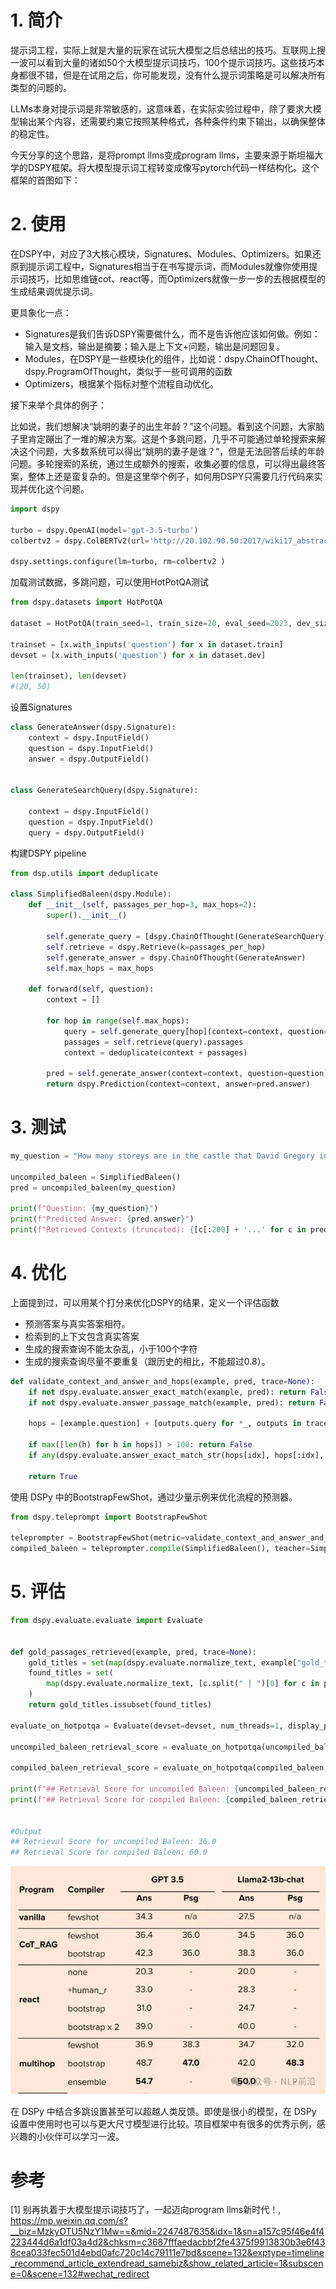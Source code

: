 # 1. 简介

提示词工程，实际上就是大量的玩家在试玩大模型之后总结出的技巧。互联网上搜一波可以看到大量的诸如50个大模型提示词技巧，100个提示词技巧。这些技巧本身都很不错，但是在试用之后，你可能发现，没有什么提示词策略是可以解决所有类型的问题的。

LLMs本身对提示词是非常敏感的，这意味着，在实际实验过程中，除了要求大模型输出某个内容，还需要约束它按照某种格式，各种条件约束下输出，以确保整体的稳定性。

今天分享的这个思路，是将prompt llms变成program llms，主要来源于斯坦福大学的DSPY框架。将大模型提示词工程转变成像写pytorch代码一样结构化。这个框架的首图如下：

# 2. 使用

在DSPY中，对应了3大核心模块，Signatures、Modules、Optimizers。如果还原到提示词工程中，Signatures相当于在书写提示词，而Modules就像你使用提示词技巧，比如思维链cot、react等，而Optimizers就像一步一步的去根据模型的生成结果调优提示词。

更具象化一点：

- Signatures是我们告诉DSPY需要做什么，而不是告诉他应该如何做。例如：输入是文档，输出是摘要；输入是上下文+问题，输出是问题回复。
- Modules，在DSPY是一些模块化的组件，比如说：dspy.ChainOfThought、dspy.ProgramOfThought，类似于一些可调用的函数
- Optimizers，根据某个指标对整个流程自动优化。

接下来举个具体的例子：

比如说，我们想解决“姚明的妻子的出生年龄？”这个问题。看到这个问题，大家脑子里肯定蹦出了一堆的解决方案。这是个多跳问题，几乎不可能通过单轮搜索来解决这个问题，大多数系统可以得出“姚明的妻子是谁？”，但是无法回答后续的年龄问题。多轮搜索的系统，通过生成额外的搜索，收集必要的信息，可以得出最终答案，整体上还是蛮复杂的。但是这里举个例子，如何用DSPY只需要几行代码来实现并优化这个问题。

```python
import dspy

turbo = dspy.OpenAI(model='gpt-3.5-turbo')
colbertv2 = dspy.ColBERTv2(url='http://20.102.90.50:2017/wiki17_abstracts')

dspy.settings.configure(lm=turbo, rm=colbertv2 )
```

加载测试数据，多跳问题，可以使用HotPotQA测试

```python
from dspy.datasets import HotPotQA

dataset = HotPotQA(train_seed=1, train_size=20, eval_seed=2023, dev_size=50, test_size=0)

trainset = [x.with_inputs('question') for x in dataset.train]
devset = [x.with_inputs('question') for x in dataset.dev]

len(trainset), len(devset)
#(20, 50)
```

设置Signatures

```python
class GenerateAnswer(dspy.Signature):
    context = dspy.InputField()
    question = dspy.InputField()
    answer = dspy.OutputField()


class GenerateSearchQuery(dspy.Signature):

    context = dspy.InputField()
    question = dspy.InputField()
    query = dspy.OutputField()
```

构建DSPY pipeline

```python
from dsp.utils import deduplicate

class SimplifiedBaleen(dspy.Module):
    def __init__(self, passages_per_hop=3, max_hops=2):
        super().__init__()

        self.generate_query = [dspy.ChainOfThought(GenerateSearchQuery) for _ in range(max_hops)]  # 多跳，每一跳都使用一个dspy.ChainOfThought
        self.retrieve = dspy.Retrieve(k=passages_per_hop)
        self.generate_answer = dspy.ChainOfThought(GenerateAnswer)
        self.max_hops = max_hops
    
    def forward(self, question):
        context = []
        
        for hop in range(self.max_hops):
            query = self.generate_query[hop](context=context, question=question).query
            passages = self.retrieve(query).passages
            context = deduplicate(context + passages)

        pred = self.generate_answer(context=context, question=question)
        return dspy.Prediction(context=context, answer=pred.answer)
```

# 3. 测试

```python
my_question = "How many storeys are in the castle that David Gregory inherited?"

uncompiled_baleen = SimplifiedBaleen()  
pred = uncompiled_baleen(my_question)

print(f"Question: {my_question}")
print(f"Predicted Answer: {pred.answer}")
print(f"Retrieved Contexts (truncated): {[c[:200] + '...' for c in pred.context]}")
```

# 4. 优化

上面提到过，可以用某个打分来优化DSPY的结果，定义一个评估函数

- 预测答案与真实答案相符。
- 检索到的上下文包含真实答案
- 生成的搜索查询不能太杂乱，小于100个字符
- 生成的搜索查询尽量不要重复（跟历史的相比，不能超过0.8）。

```python
def validate_context_and_answer_and_hops(example, pred, trace=None):
    if not dspy.evaluate.answer_exact_match(example, pred): return False
    if not dspy.evaluate.answer_passage_match(example, pred): return False

    hops = [example.question] + [outputs.query for *_, outputs in trace if 'query' in outputs]

    if max([len(h) for h in hops]) > 100: return False
    if any(dspy.evaluate.answer_exact_match_str(hops[idx], hops[:idx], frac=0.8) for idx in range(2, len(hops))): return False

    return True
```

使用 DSPy 中的BootstrapFewShot，通过少量示例来优化流程的预测器。

```python
from dspy.teleprompt import BootstrapFewShot

teleprompter = BootstrapFewShot(metric=validate_context_and_answer_and_hops)
compiled_baleen = teleprompter.compile(SimplifiedBaleen(), teacher=SimplifiedBaleen(passages_per_hop=2), trainset=trainset)
```

# 5. 评估

```python
from dspy.evaluate.evaluate import Evaluate


def gold_passages_retrieved(example, pred, trace=None):
    gold_titles = set(map(dspy.evaluate.normalize_text, example["gold_titles"]))
    found_titles = set(
        map(dspy.evaluate.normalize_text, [c.split(" | ")[0] for c in pred.context])
    )
    return gold_titles.issubset(found_titles)

evaluate_on_hotpotqa = Evaluate(devset=devset, num_threads=1, display_progress=True, display_table=5)

uncompiled_baleen_retrieval_score = evaluate_on_hotpotqa(uncompiled_baleen, metric=gold_passages_retrieved, display=False)

compiled_baleen_retrieval_score = evaluate_on_hotpotqa(compiled_baleen, metric=gold_passages_retrieved)

print(f"## Retrieval Score for uncompiled Baleen: {uncompiled_baleen_retrieval_score}")
print(f"## Retrieval Score for compiled Baleen: {compiled_baleen_retrieval_score}")


#Output
## Retrieval Score for uncompiled Baleen: 36.0
## Retrieval Score for compiled Baleen: 60.0
```

![](.01_使用介绍_images/性能对比.png)

在 DSPy 中结合多跳设置甚至可以超越人类反馈。即使是很小的模型，在 DSPy 设置中使用时也可以与更大尺寸模型进行比较。项目框架中有很多的优秀示例，感兴趣的小伙伴可以学习一波。

# 参考

[1] 别再执着于大模型提示词技巧了，一起迈向program llms新时代！, https://mp.weixin.qq.com/s?__biz=MzkyOTU5NzY1Mw==&mid=2247487635&idx=1&sn=a157c95f46e4f4223444d6a1df03a4d2&chksm=c3687fffaedacbbf2fe4375f9913830b3e6f438cea033fec501d4ebd0afc720c14c79111e7bd&scene=132&exptype=timeline_recommend_article_extendread_samebiz&show_related_article=1&subscene=0&scene=132#wechat_redirect